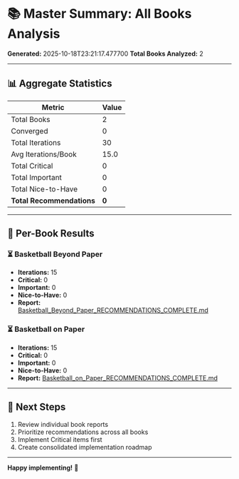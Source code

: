 # 📚 Master Summary: All Books Analysis

**Generated:** 2025-10-18T23:21:17.477700
**Total Books Analyzed:** 2

---

## 📊 Aggregate Statistics


| Metric | Value |
|--------|-------|
| Total Books | 2 |
| Converged | 0 |
| Total Iterations | 30 |
| Avg Iterations/Book | 15.0 |
| Total Critical | 0 |
| Total Important | 0 |
| Total Nice-to-Have | 0 |
| **Total Recommendations** | **0** |

---

## 📖 Per-Book Results

### ⏳ Basketball Beyond Paper

- **Iterations:** 15
- **Critical:** 0
- **Important:** 0
- **Nice-to-Have:** 0
- **Report:** [Basketball_Beyond_Paper_RECOMMENDATIONS_COMPLETE.md](Basketball_Beyond_Paper_RECOMMENDATIONS_COMPLETE.md)

### ⏳ Basketball on Paper

- **Iterations:** 15
- **Critical:** 0
- **Important:** 0
- **Nice-to-Have:** 0
- **Report:** [Basketball_on_Paper_RECOMMENDATIONS_COMPLETE.md](Basketball_on_Paper_RECOMMENDATIONS_COMPLETE.md)

---

## 🎯 Next Steps

1. Review individual book reports
2. Prioritize recommendations across all books
3. Implement Critical items first
4. Create consolidated implementation roadmap

---

**Happy implementing!** 🚀
